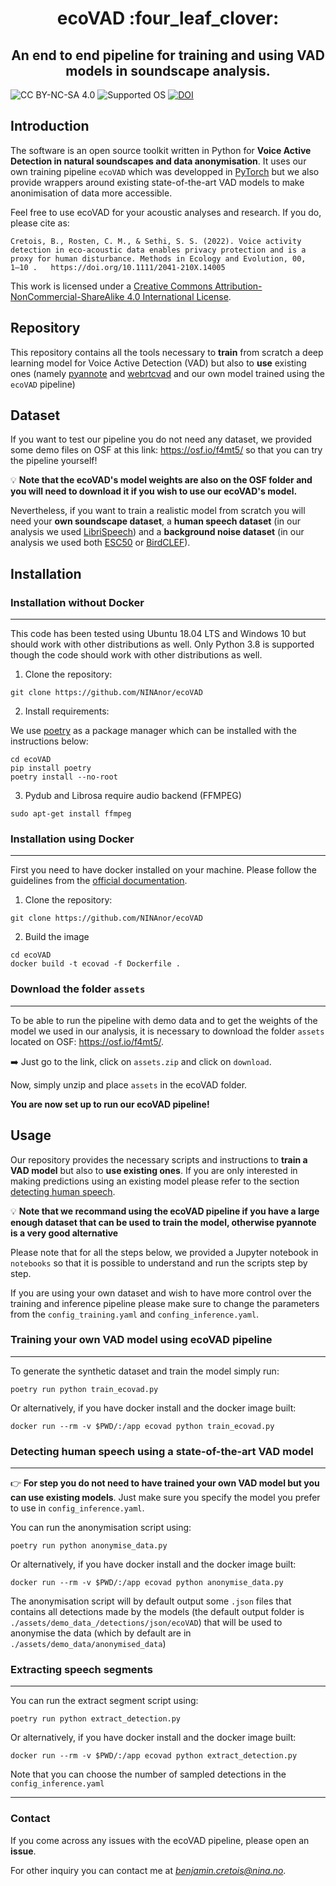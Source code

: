 <h1 align="center">ecoVAD :four_leaf_clover: </h1>
<h2 align="center">An end to end pipeline for training and using VAD models in soundscape analysis.</h2>

![CC BY-NC-SA 4.0][license-badge]
![Supported OS][os-badge]
[![DOI](https://zenodo.org/badge/530944006.svg)](https://zenodo.org/badge/latestdoi/530944006)


[license-badge]: https://badgen.net/badge/License/CC-BY-NC-SA%204.0/green
[os-badge]: https://badgen.net/badge/OS/Linux%2C%20Windows/blue

## Introduction

The software is an open source toolkit written in Python for **Voice Active Detection in natural soundscapes and data anonymisation**. It uses our own training pipeline `ecoVAD` which was developped in [PyTorch](https://pytorch.org/) but we also provide wrappers around existing state-of-the-art VAD models to make anonimisation of data more accessible.

Feel free to use ecoVAD for your acoustic analyses and research. If you do, please cite as:

```
Cretois, B., Rosten, C. M., & Sethi, S. S. (2022). Voice activity detection in eco-acoustic data enables privacy protection and is a proxy for human disturbance. Methods in Ecology and Evolution, 00,   1–10 .   https://doi.org/10.1111/2041-210X.14005
```

This work is licensed under a
[Creative Commons Attribution-NonCommercial-ShareAlike 4.0 International License][cc-by-nc-sa].

[cc-by-nc-sa]: http://creativecommons.org/licenses/by-nc-sa/4.0/

## Repository

This repository contains all the tools necessary to **train** from scratch a deep learning model for Voice Active Detection (VAD) but also to **use** existing ones (namely [pyannote](https://github.com/pyannote/pyannote-audio) and [webrtcvad](https://github.com/wiseman/py-webrtcvad) and our own model trained using the `ecoVAD` pipeline)

## Dataset

If you want to test our pipeline you do not need any dataset, we provided some demo files on OSF at this link: https://osf.io/f4mt5/ so that you can try the pipeline yourself!

:bulb: **Note that the ecoVAD's model weights are also on the OSF folder and you will need to download it if you wish to use our ecoVAD's model.**

Nevertheless, if you want to train a realistic model from scratch you will need your **own soundscape dataset**, a **human speech dataset** (in our analysis we used [LibriSpeech](https://www.openslr.org/12/)) and a **background noise dataset** (in our analysis we used both [ESC50](https://github.com/karolpiczak/ESC-50) or [BirdCLEF](https://www.imageclef.org/lifeclef/2017/bird)). 

## Installation

### Installation without Docker

---

This code has been tested using Ubuntu 18.04 LTS and Windows 10 but should work with other distributions as well. Only Python 3.8 is supported though the code should work with other distributions as well.

1. Clone the repository:

`git clone https://github.com/NINAnor/ecoVAD`

2. Install requirements:

We use [poetry](https://python-poetry.org/) as a package manager which can be installed with the instructions below:

```
cd ecoVAD
pip install poetry 
poetry install --no-root
```

3. Pydub and Librosa require audio backend (FFMPEG)

`sudo apt-get install ffmpeg`

### Installation using Docker

---

First you need to have docker installed on your machine. Please follow the guidelines from the [official documentation](https://docs.docker.com/engine/install/).

1. Clone the repository:

`git clone https://github.com/NINAnor/ecoVAD`

2. Build the image

```
cd ecoVAD
docker build -t ecovad -f Dockerfile .
```

### Download the folder `assets`

---

To be able to run the pipeline with demo data and to get the weights of the model we used in our analysis, it is necessary to download the folder `assets` located on OSF: https://osf.io/f4mt5/.

:arrow_right: Just go to the link, click on `assets.zip` and click on `download`.

Now, simply unzip and place `assets` in the ecoVAD folder.

**You are now set up to run our ecoVAD pipeline!**

## Usage

Our repository provides the necessary scripts and instructions to **train a VAD model** but also to **use existing ones**. If you are only interested in making predictions using an existing model please refer to the section [detecting human speech](#detecting-human-speech).

:bulb: **Note that we recommand using the ecoVAD pipeline if you have a large enough dataset that can be used to train the model, otherwise pyannote is a very good alternative**

Please note that for all the steps below, we provided a Jupyter notebook in `notebooks` so that it is possible to understand and run the scripts step by step.

If you are using your own dataset and wish to have more control over the training and inference pipeline please make sure to change the parameters from the `config_training.yaml` and `confing_inference.yaml`.


### Training your own VAD model using ecoVAD pipeline

---

To generate the synthetic dataset and train the model simply run:

`poetry run python train_ecovad.py`

Or alternatively, if you have docker install and the docker image built:

`docker run --rm -v $PWD/:/app ecovad python train_ecovad.py`


### Detecting human speech using a state-of-the-art VAD model

---

:point_right: **For step you do not need to have trained your own VAD model but you can use existing models**. Just make sure you specify the model you prefer to use in `config_inference.yaml`.

You can run the anonymisation script using:

`poetry run python anonymise_data.py`

Or alternatively, if you have docker install and the docker image built:

`docker run --rm -v $PWD/:/app ecovad python anonymise_data.py`

The anonymisation script will by default output some `.json` files that contains all detections made by the models (the default output folder is `./assets/demo_data_/detections/json/ecoVAD`) that will be used to anonymise the data (which by default are in `./assets/demo_data/anonymised_data`)

### Extracting speech segments

---

You can run the extract segment script using:

`poetry run python extract_detection.py`

Or alternatively, if you have docker install and the docker image built:

`docker run --rm -v $PWD/:/app ecovad python extract_detection.py`

Note that you can choose the number of sampled detections in the `config_inference.yaml`

---

### Contact

If you come across any issues with the ecoVAD pipeline, please open an **issue**.

For other inquiry you can contact me at *benjamin.cretois@nina.no*.



